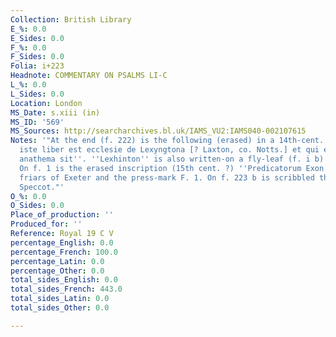 ```yaml
---
Collection: British Library
E_%: 0.0
E_Sides: 0.0
F_%: 0.0
F_Sides: 0.0
Folia: i+223
Headnote: COMMENTARY ON PSALMS LI-C
L_%: 0.0
L_Sides: 0.0
Location: London
MS_Date: s.xiii (in)
MS_ID: '569'
MS_Sources: http://searcharchives.bl.uk/IAMS_VU2:IAMS040-002107615
Notes: '"At the end (f. 222) is the following (erased) in a 14th-cent. hand ''Liber
  iste liber est ecclesie de Lexyngtona [? Laxton, co. Notts.] et qui eum alienaverit
  anathema sit''. ''Lexhinton'' is also written-on a fly-leaf (f. i b) at the beginning.
  On f. 1 is the erased inscription (15th cent. ?) ''Predicatorum Exon.'' of the Dominican
  friars of Exeter and the press-mark F. 1. On f. 223 b is scribbled the name Steuen
  Speccot."'
O_%: 0.0
O_Sides: 0.0
Place_of_production: ''
Produced_for: ''
Reference: Royal 19 C V
percentage_English: 0.0
percentage_French: 100.0
percentage_Latin: 0.0
percentage_Other: 0.0
total_sides_English: 0.0
total_sides_French: 443.0
total_sides_Latin: 0.0
total_sides_Other: 0.0

---
```

